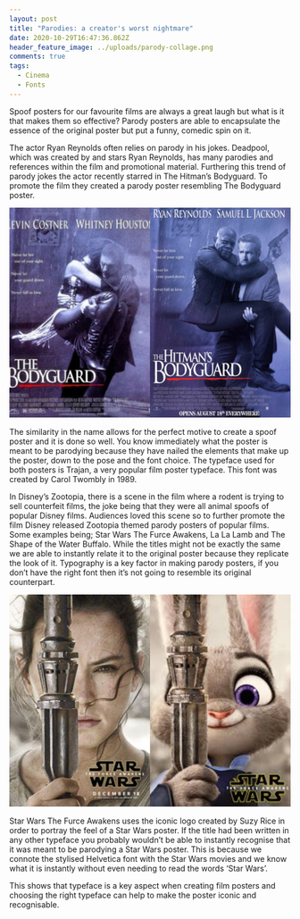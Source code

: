 ```yaml
---
layout: post
title: "Parodies: a creator's worst nightmare"
date: 2020-10-29T16:47:36.862Z
header_feature_image: ../uploads/parody-collage.png
comments: true
tags:
  - Cinema
  - Fonts
---
```

Spoof posters for our favourite films are always a great laugh but what is it that makes them so effective? Parody posters are able to encapsulate the essence of the original poster but put a funny, comedic spin on it. 

The actor Ryan Reynolds often relies on parody in his jokes. Deadpool, which was created by and stars Ryan Reynolds, has many parodies and references within the film and promotional material. Furthering this trend of parody jokes the actor recently starred in The Hitman’s Bodyguard. To promote the film they created a parody poster resembling The Bodyguard poster.

![Posters for The Bodyguard and The Hitman's Bodyguard](../uploads/bodyguard-parody.jpg)

The similarity in the name allows for the perfect motive to create a spoof poster and it is done so well. You know immediately what the poster is meant to be parodying because they have nailed the elements that make up the poster, down to the pose and the font choice. The typeface used for both posters is Trajan, a very popular film poster typeface. This font was created by Carol Twombly in 1989.

In Disney’s Zootopia, there is a scene in the film where a rodent is trying to sell counterfeit films, the joke being that they were all animal spoofs of popular Disney films. Audiences loved this scene so to further promote the film Disney released Zootopia themed parody posters of popular films. Some examples being; Star Wars The Furce Awakens, La La Lamb and The Shape of the Water Buffalo. While the titles might not be exactly the same we are able to instantly relate it to the original poster because they replicate the look of it. Typography is a key factor in making parody posters, if you don’t have the right font then it’s not going to resemble its original counterpart.

![Posters for Star Wars: The Force Awakens and Star Wars: The Furce Awakens](../uploads/star-wars-parody.jpg)

Star Wars The Furce Awakens uses the iconic logo created by Suzy Rice in order to portray the feel of a Star Wars poster. If the title had been written in any other typeface you probably wouldn’t be able to instantly recognise that it was meant to be parodying a Star Wars poster. This is because we connote the stylised Helvetica font with the Star Wars movies and we know what it is instantly without even needing to read the words ‘Star Wars’. 

This shows that typeface is a key aspect when creating film posters and choosing the right typeface can help to make the poster iconic and recognisable.